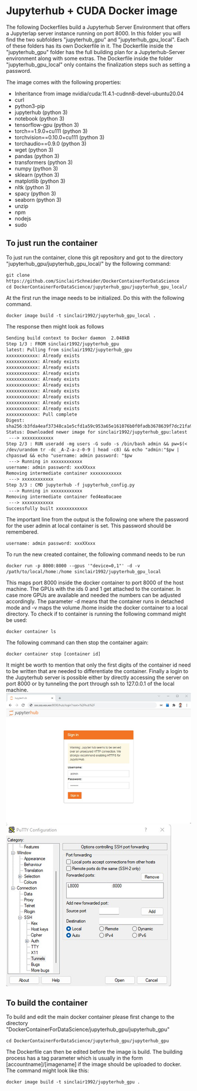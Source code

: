 # Jupyterhub + CUDA Docker image

The following Dockerfiles build a Jupyterhub Server Environment that offers
a Jupyterlap server instance running on port 8000.
In this folder you will find the two subfolders "jupyterhub_gpu" and "jupyterhub_gpu_local".
Each of these folders has its own Dockerfile in it.
The Dockerfile inside the "jupyterhub_gpu" folder has the full
building plan for a Jupyterhub-Server environment along with some extras. 
The Dockerfile inside the folder "jupyterhub_gpu_local" only contains the
finalization steps such as setting a password.

The image comes with the following properties:
- Inheritance from image nvidia/cuda:11.4.1-cudnn8-devel-ubuntu20.04
- curl
- python3-pip
- jupyterhub (python 3)
- notebook (python 3)
- tensorflow-gpu (python 3)
- torch==1.9.0+cu111 (python 3)
- torchvision==0.10.0+cu111 (python 3)
- torchaudio==0.9.0 (python 3)
- wget (python 3)
- pandas (python 3)
- transformers (python 3)
- numpy (python 3)
- sklearn (python 3)
- matplotlib (python 3)
- nltk (python 3)
- spacy (python 3)
- seaborn (python 3)
- unzip
- npm
- nodejs
- sudo

## To just run the container
To just run the container, clone this git repository and got to the directory "jupyterhub_gpu/jupyterhub_gpu_local/" by the following command:
```commandline
git clone https://github.com/SinclairSchneider/DockerContainerForDataScience
cd DockerContainerForDataScience/jupyterhub_gpu/jupyterhub_gpu_local/
```
At the first run the image needs to be initialized. Do this with the following command.
```commandline
docker image build -t sinclair1992/jupyterhub_gpu_local .
```
The response then might look as follows
```commandline
Sending build context to Docker daemon  2.048kB
Step 1/3 : FROM sinclair1992/jupyterhub_gpu
latest: Pulling from sinclair1992/jupyterhub_gpu
xxxxxxxxxxxx: Already exists 
xxxxxxxxxxxx: Already exists 
xxxxxxxxxxxx: Already exists 
xxxxxxxxxxxx: Already exists 
xxxxxxxxxxxx: Already exists 
xxxxxxxxxxxx: Already exists 
xxxxxxxxxxxx: Already exists 
xxxxxxxxxxxx: Already exists 
xxxxxxxxxxxx: Already exists 
xxxxxxxxxxxx: Already exists 
xxxxxxxxxxxx: Pull complete 
Digest: sha256:b3fda4eaf37348ca1e5cfd1a59c953a65e161076b0f0fadb3678639f7dc21fa9
Status: Downloaded newer image for sinclair1992/jupyterhub_gpu:latest
 ---> xxxxxxxxxxxx
Step 2/3 : RUN useradd -mg users -G sudo -s /bin/bash admin && pw=$(< /dev/urandom tr -dc _A-Z-a-z-0-9 | head -c8) && echo "admin:"$pw | chpasswd && echo "username: admin password: "$pw
 ---> Running in xxxxxxxxxxxx
username: admin password: xxxXXxxx
Removing intermediate container xxxxxxxxxxxx
 ---> xxxxxxxxxxxx
Step 3/3 : CMD jupyterhub -f jupyterhub_config.py
 ---> Running in xxxxxxxxxxxx
Removing intermediate container fed4ea0acaee
 ---> xxxxxxxxxxxx
Successfully built xxxxxxxxxxxx
```
The important line from the output is the following one
where the password for the user admin at local container is set. 
This password should be remembered.
```commandline
username: admin password: xxxXXxxx
```
To run the new created container, the following command needs to be run
```commandline
docker run -p 8000:8000 --gpus '"device=0,1"' -d -v /path/to/local/home:/home sinclair1992/jupyterhub_gpu_local
```
This maps port 8000 inside the docker container to port 8000 of the host machine. 
The GPUs with the ids 0 and 1 get attached to the container. 
In case more GPUs are available and needed the numbers can be adjusted accordingly.
The parameter -d means that the container runs in detached mode and -v maps the volume /home
inside the docker container to a local directory.
To check if to container is running the following command might be used:
```commandline
docker container ls
```
The following command can then stop the container again:
```commandline
docker container stop [container id]
```
It might be worth to mention that only the first digits of the container id need to be written that are needed to differentiate the container.
Finally a login to the Jupyterhub server is possible either by directly accessing the server on port 8000
or by tunneling the port through ssh to 127.0.0.1 of the local machine.
![](https://raw.githubusercontent.com/SinclairSchneider/DockerContainerForDataScience/main/jupyterhub_gpu/img/Login_Jupyterhub.jpg)
![](https://raw.githubusercontent.com/SinclairSchneider/DockerContainerForDataScience/main/jupyterhub_gpu/img/Putty_port_forwarding.jpg)

## To build the container

To build and edit the main docker container please first change to the directory "DockerContainerForDataScience/jupyterhub_gpu/jupyterhub_gpu"
```commandline
cd DockerContainerForDataScience/jupyterhub_gpu/jupyterhub_gpu
```
The Dockerfile can then be edited before the image is build. 
The building process has a tag parameter which is usually in the form [accountname]/[imagename]
if the image should be uploaded to docker. The command might look like this:
```commandline
docker image build -t sinclair1992/jupyterhub_gpu .
```